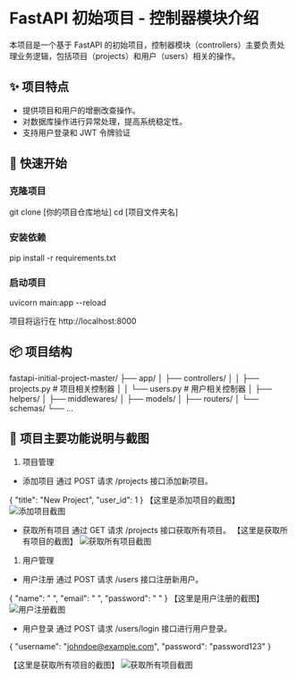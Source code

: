 # FastAPI 初始项目 - 控制器模块介绍

本项目是一个基于 FastAPI 的初始项目，控制器模块（controllers）主要负责处理业务逻辑，包括项目（projects）和用户（users）相关的操作。

## ✨ 项目特点

- 提供项目和用户的增删改查操作。
- 对数据库操作进行异常处理，提高系统稳定性。
- 支持用户登录和 JWT 令牌验证

## 🚀 快速开始

### 克隆项目

git clone [你的项目仓库地址]
cd [项目文件夹名]

### 安装依赖

pip install -r requirements.txt

### 启动项目

uvicorn main:app --reload

项目将运行在 http://localhost:8000

## 📦 项目结构
fastapi-initial-project-master/
├── app/
│   ├── controllers/
│   │   ├── projects.py  # 项目相关控制器
│   │   └── users.py     # 用户相关控制器
│   ├── helpers/
│   ├── middlewares/
│   ├── models/
│   ├── routers/
│   └── schemas/
└── ...

## 📮 项目主要功能说明与截图
1. 项目管理
   
- 添加项目
通过 POST 请求 /projects 接口添加新项目。

{
    "title": "New Project",
    "user_id": 1
}
【这里是添加项目的截图】
![添加项目截图]()

- 获取所有项目
通过 GET 请求 /projects 接口获取所有项目。
【这里是获取所有项目的截图】
![获取所有项目截图]()

1. 用户管理
   
- 用户注册
通过 POST 请求 /users 接口注册新用户。

{
    "name": "  ",
    "email": "  ",
    "password": "  "
}
【这里是用户注册的截图】
![用户注册截图]()

- 用户登录
  通过 POST 请求 /users/login 接口进行用户登录。

{
    "username": "johndoe@example.com",
    "password": "password123"
}

  【这里是获取所有项目的截图】
  ![获取所有项目截图]()